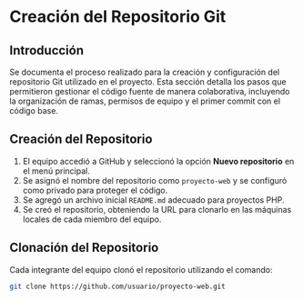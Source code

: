 # Creación del Repositorio Git

## Introducción

Se documenta el proceso realizado para la creación y configuración del repositorio Git utilizado en el proyecto. Esta sección detalla los pasos que permitieron gestionar el código fuente de manera colaborativa, incluyendo la organización de ramas, permisos de equipo y el primer commit con el código base.

## Creación del Repositorio

1. El equipo accedió a GitHub y seleccionó la opción **Nuevo repositorio** en el menú principal.
2. Se asignó el nombre del repositorio como `proyecto-web` y se configuró como privado para proteger el código.
3. Se agregó un archivo inicial `README.md` adecuado para proyectos PHP.
4. Se creó el repositorio, obteniendo la URL para clonarlo en las máquinas locales de cada miembro del equipo.

## Clonación del Repositorio

Cada integrante del equipo clonó el repositorio utilizando el comando:

```bash
git clone https://github.com/usuario/proyecto-web.git
```

